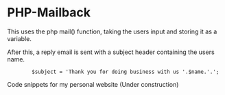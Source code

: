 PHP-Mailback
============

This uses the php mail() function, taking the users input and storing it as a variable. 

After this, a reply email is sent with a subject header containing the users name. 

			$subject = 'Thank you for doing business with us '.$name.'.';

Code snippets for my personal website (Under construction)


